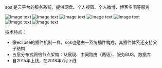 sos 是云平台的服务系统，提供网盘、个人视窗、个人微博、博客空间等服务

![Image text](https://github.com/carocean/cj.lns.sos/blob/master/document/img/sos1.jpg)
![Image text](https://github.com/carocean/cj.lns.sos/blob/master/document/img/sos7.jpg)
![Image text](https://github.com/carocean/cj.lns.sos/blob/master/document/img/sos2.jpg)
![Image text](https://github.com/carocean/cj.lns.sos/blob/master/document/img/sos3.jpg)
![Image text](https://github.com/carocean/cj.lns.sos/blob/master/document/img/sos4.jpg)
![Image text](https://github.com/carocean/cj.lns.sos/blob/master/document/img/sos5.jpg)
![Image text](https://github.com/carocean/cj.lns.sos/blob/master/document/img/sos6.jpg)

技术特点：
- 像eclipse的插件机制一样，sos也是由一系统插件构成，其插件体系还支持父子结构
- 五层分布式网络节点架构：从展现、中间路由（两级）、服务BUS，数据库
- 自2015年上线，在2018年7月下线